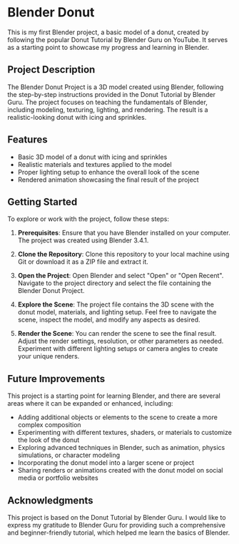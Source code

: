 # Blender Donut

This is my first Blender project, a basic model of a donut, created by following the popular Donut Tutorial by Blender Guru on YouTube. It serves as a starting point to showcase my progress and learning in Blender.

## Project Description

The Blender Donut Project is a 3D model created using Blender, following the step-by-step instructions provided in the Donut Tutorial by Blender Guru. The project focuses on teaching the fundamentals of Blender, including modeling, texturing, lighting, and rendering. The result is a realistic-looking donut with icing and sprinkles.

## Features

- Basic 3D model of a donut with icing and sprinkles
- Realistic materials and textures applied to the model
- Proper lighting setup to enhance the overall look of the scene
- Rendered animation showcasing the final result of the project

## Getting Started

To explore or work with the project, follow these steps:

1. **Prerequisites**: Ensure that you have Blender installed on your computer. The project was created using Blender 3.4.1.

2. **Clone the Repository**: Clone this repository to your local machine using Git or download it as a ZIP file and extract it.

3. **Open the Project**: Open Blender and select "Open" or "Open Recent". Navigate to the project directory and select the file containing the Blender Donut Project.

4. **Explore the Scene**: The project file contains the 3D scene with the donut model, materials, and lighting setup. Feel free to navigate the scene, inspect the model, and modify any aspects as desired.

5. **Render the Scene**: You can render the scene to see the final result. Adjust the render settings, resolution, or other parameters as needed. Experiment with different lighting setups or camera angles to create your unique renders.

## Future Improvements

This project is a starting point for learning Blender, and there are several areas where it can be expanded or enhanced, including:

- Adding additional objects or elements to the scene to create a more complex composition
- Experimenting with different textures, shaders, or materials to customize the look of the donut
- Exploring advanced techniques in Blender, such as animation, physics simulations, or character modeling
- Incorporating the donut model into a larger scene or project
- Sharing renders or animations created with the donut model on social media or portfolio websites

## Acknowledgments

This project is based on the Donut Tutorial by Blender Guru. I would like to express my gratitude to Blender Guru for providing such a comprehensive and beginner-friendly tutorial, which helped me learn the basics of Blender.
